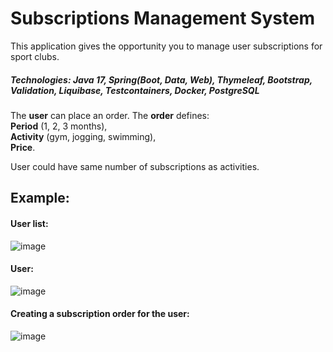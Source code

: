 # Subscriptions Management System
This application gives the opportunity you to manage user subscriptions for sport clubs.

##### Technologies: Java 17, Spring(Boot, Data, Web), Thymeleaf, Bootstrap, Validation, Liquibase, Testcontainers, Docker, PostgreSQL

The **user** can place an order.
The **order** defines:  
**Period** (1, 2, 3 months),  
**Activity** (gym, jogging, swimming),  
**Price**.  

User could have same number of subscriptions as activities.

## Example:

#### User list:
![image](https://user-images.githubusercontent.com/80060514/166158569-80c115ad-ec5f-4ce9-b87d-8108fca3d355.png)

#### User:
![image](https://user-images.githubusercontent.com/80060514/166158613-c71a7e8b-7e54-47b7-a732-9c4dd07db879.png)

#### Creating a subscription order for the user:
![image](https://user-images.githubusercontent.com/80060514/166158804-61547ab7-12d4-4dd0-97b6-f3e9ce267852.png)




